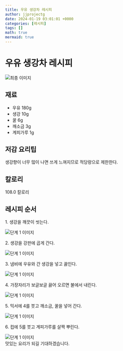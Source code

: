 ```yaml
---
title: 우유 생강차 레시피
author: jjprojectg
date: 2024-01-19 03:01:01 +0000
categories: [레시피]
tags: []
math: true
mermaid: true
---
```

<meta name="og:type" content="website"/>
<meta charset="UTF-8"/>
<div class="header">
  <h1>우유 생강차 레시피</h1>
</div>

<div class="container my-4">
  <div class="row">
    <div class="col-12 col-md-6">
      <div class="recipe-image">
        <img src="http://www.foodsafetykorea.go.kr/uploadimg/20150524/20150524053243_1432456363204.jpg" class="step-image" alt="최종 이미지"/>
      </div>
    </div>
    <div class="col-12 col-md-6">
      <div class="ingredients">
        <h2>재료</h2>
        <ul class="card">
          <li> 우유 180g </li>
          <li>  생강 10g </li>
          <li>  꿀 6g </li>
          <li>  깨소금 3g </li>
          <li>  계피가루 1g </li>
</ul>
      </div>
    </div>
    <div class="col-12 col-md-6">
      <div class="ingredients">
        <h2>저감 요리팁</h2>
        <div class="card"> 
          <p>
            생강향이 너무 많이 나면 쓰게 느껴지므로 적당량으로 제한한다.
          </p>
        </div>
      </div>
      <div class="ingredients">
        <h2>칼로리</h2>
        <div class="card"> 
          <p>
            108.0 칼로리
          </p>
        </div>
      </div>
    </div>
  </div>

  <h2 class="my-4">레시피 순서</h2>
  <div class="card recipe-card">
    <div class="card-body recipe-step">
      <p class="card-text step-description">1. 생강을 깨끗이 씻는다.</p>
      <img src="http://www.foodsafetykorea.go.kr/uploadimg/cook/1055-1.jpg" alt="단계 1 이미지" class="step-image"/>
    </div>
  </div>
  <div class="card recipe-card">
    <div class="card-body recipe-step">
      <p class="card-text step-description">2. 생강을 강판에 곱게 간다.</p>
      <img src="http://www.foodsafetykorea.go.kr/uploadimg/cook/1055-2.jpg" alt="단계 1 이미지" class="step-image"/>
    </div>
  </div>
  <div class="card recipe-card">
    <div class="card-body recipe-step">
      <p class="card-text step-description">3. 냄비에 우유와 간 생강을 넣고 끓인다.</p>
      <img src="http://www.foodsafetykorea.go.kr/uploadimg/cook/1055-3.jpg" alt="단계 1 이미지" class="step-image"/>
    </div>
  </div>
  <div class="card recipe-card">
    <div class="card-body recipe-step">
      <p class="card-text step-description">4. 가장자리가 보글보글 끓어 오르면 불에서 내린다.</p>
      <img src="http://www.foodsafetykorea.go.kr/uploadimg/cook/1055-4.jpg" alt="단계 1 이미지" class="step-image"/>
    </div>
  </div>
  <div class="card recipe-card">
    <div class="card-body recipe-step">
      <p class="card-text step-description">5. 믹서에 4를 붓고 깨소금, 꿀을 넣어 간다.</p>
      <img src="http://www.foodsafetykorea.go.kr/uploadimg/cook/1055-5.jpg" alt="단계 1 이미지" class="step-image"/>
    </div>
  </div>
  <div class="card recipe-card">
    <div class="card-body recipe-step">
      <p class="card-text step-description">6. 컵에 5를 붓고 계피가루를 살짝 뿌린다.</p>
      <img src="http://www.foodsafetykorea.go.kr/uploadimg/cook/1055-6.jpg" alt="단계 1 이미지" class="step-image"/>
    </div>
  </div>

</div>
맛있는 요리가 되길 기대하겠습니다.
